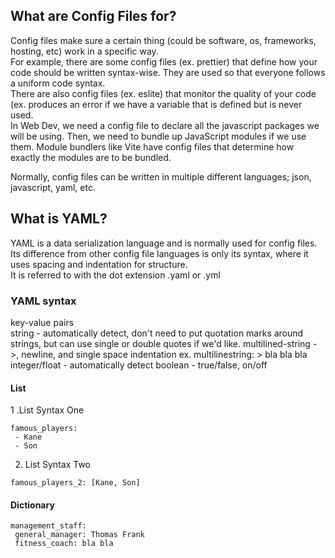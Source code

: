 ## What are Config Files for?  
Config files make sure a certain thing (could be software, os, frameworks, hosting, etc) work in a specific way.  
For example, there are some config files (ex. prettier) that define how your code should be written syntax-wise. They are used so that everyone follows a uniform code syntax.   
There are also config files (ex. eslite) that monitor the quality of your code (ex. produces an error if we have a variable that is defined but is never used.  
In Web Dev, we need a config file to declare all the javascript packages we will be using. Then, we need to bundle up JavaScript modules if we use them. Module bundlers like Vite have config files that determine how exactly the modules are to be bundled.

Normally, config files can be written in multiple different languages; json, javascript, yaml, etc.  

## What is YAML?
YAML is a data serialization language and is normally used for config files. Its difference from other config file languages is only its syntax, where it uses spacing and indentation for structure.  
It is referred to with the dot extension .yaml or .yml

### YAML syntax
key-value pairs  
string - automatically detect, don't need to put quotation marks around strings, but can use single or double quotes if we'd like.
multilined-string - >, newline, and single space indentation
ex.
multilinestring: >
  bla
  bla 
  bla
integer/float - automatically detect
boolean - true/false, on/off  

#### List
1 .List Syntax One
``` # famous_players become a list object. Kane, Son are treated as lists
famous_players:
 - Kane
 - Son 
```
2. List Syntax Two
```
famous_players_2: [Kane, Son]
```

#### Dictionary
```
management_staff:
 general_manager: Thomas Frank
 fitness_coach: bla bla
```

